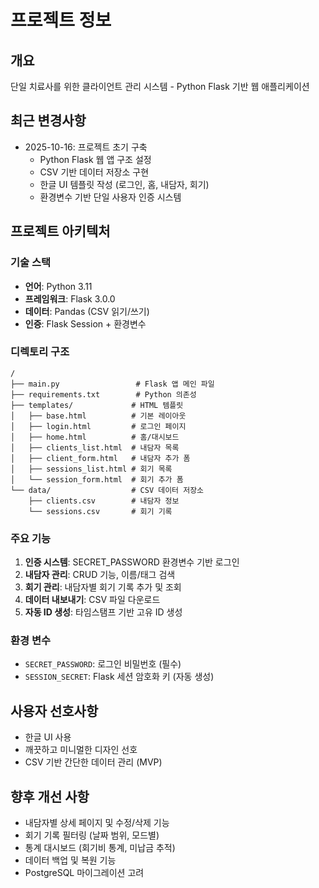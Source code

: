 # 프로젝트 정보

## 개요
단일 치료사를 위한 클라이언트 관리 시스템 - Python Flask 기반 웹 애플리케이션

## 최근 변경사항
- 2025-10-16: 프로젝트 초기 구축
  - Python Flask 웹 앱 구조 설정
  - CSV 기반 데이터 저장소 구현
  - 한글 UI 템플릿 작성 (로그인, 홈, 내담자, 회기)
  - 환경변수 기반 단일 사용자 인증 시스템

## 프로젝트 아키텍처

### 기술 스택
- **언어**: Python 3.11
- **프레임워크**: Flask 3.0.0
- **데이터**: Pandas (CSV 읽기/쓰기)
- **인증**: Flask Session + 환경변수

### 디렉토리 구조
```
/
├── main.py                 # Flask 앱 메인 파일
├── requirements.txt        # Python 의존성
├── templates/             # HTML 템플릿
│   ├── base.html          # 기본 레이아웃
│   ├── login.html         # 로그인 페이지
│   ├── home.html          # 홈/대시보드
│   ├── clients_list.html  # 내담자 목록
│   ├── client_form.html   # 내담자 추가 폼
│   ├── sessions_list.html # 회기 목록
│   └── session_form.html  # 회기 추가 폼
└── data/                  # CSV 데이터 저장소
    ├── clients.csv        # 내담자 정보
    └── sessions.csv       # 회기 기록
```

### 주요 기능
1. **인증 시스템**: SECRET_PASSWORD 환경변수 기반 로그인
2. **내담자 관리**: CRUD 기능, 이름/태그 검색
3. **회기 관리**: 내담자별 회기 기록 추가 및 조회
4. **데이터 내보내기**: CSV 파일 다운로드
5. **자동 ID 생성**: 타임스탬프 기반 고유 ID 생성

### 환경 변수
- `SECRET_PASSWORD`: 로그인 비밀번호 (필수)
- `SESSION_SECRET`: Flask 세션 암호화 키 (자동 생성)

## 사용자 선호사항
- 한글 UI 사용
- 깨끗하고 미니멀한 디자인 선호
- CSV 기반 간단한 데이터 관리 (MVP)

## 향후 개선 사항
- 내담자별 상세 페이지 및 수정/삭제 기능
- 회기 기록 필터링 (날짜 범위, 모드별)
- 통계 대시보드 (회기비 통계, 미납금 추적)
- 데이터 백업 및 복원 기능
- PostgreSQL 마이그레이션 고려
